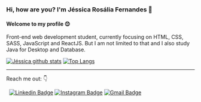 ### Hi, how are you? I'm Jéssica Rosália Fernandes 👋

#### Welcome to my profile :blush:

Front-end web development student, currently focusing on HTML, CSS, SASS, JavaScript and ReactJS.
But I am not limited to that and I also study Java for Desktop and Database.

[![Jéssica github stats](https://github-readme-stats.vercel.app/api?username=jessicarf18)](https://github.com/jessicarf18/github-readme-stats&show_icons=true)
[![Top Langs](https://github-readme-stats.vercel.app/api/top-langs/?username=jessicarf18&layout=compact)](https://github.com/jessicarf18/github-readme-stats)

---
Reach me out: :point_down:

&nbsp;
[![Linkedin Badge](https://img.shields.io/badge/linkedin-%230077B5.svg?&style=for-the-badge&logo=linkedin&logoColor=white)](https://www.linkedin.com/in/j%C3%A9ssica-ros%C3%A1lia-fernandes-310899133/)
[![Instagram Badge](https://img.shields.io/badge/instagram-%23E4405F.svg?&style=for-the-badge&logo=instagram&logoColor=white)](https://www.instagram.com/rosalia_fernandes01/)
[![Gmail Badge](https://img.shields.io/badge/gmail-D14836?&style=for-the-badge&logo=gmail&logoColor=white&link=mailto:jessicarosalia678@gmail.com)](mailto:jessicarosalia678@gmail.com)
